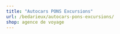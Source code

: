 ```yaml
---
title: "Autocars PONS Excursions"
url: /bedarieux/autocars-pons-excursions/
shop: agence de voyage
---
```

